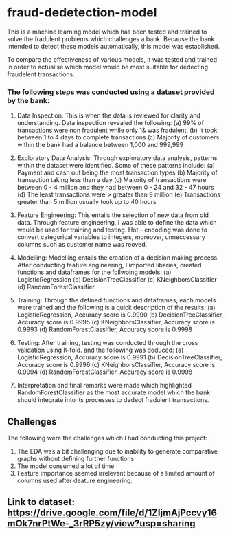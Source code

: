 # fraud-dedetection-model
This is a machine learning model which has been tested and trained to solve the fradulent problems which challenges a bank.  Because the bank intended to detect these models automatically, this model was established. 

To compare the effectiveness of various models, it was tested and trained in order to actualise which model would be most suitable for dedecting fraudelent transactions. 

### The following steps was conducted using a dataset provided by the bank: 
  1. Data Inspection: This is when the data is reviewed for clarity and understanding. Data inspection revealed the following: 
      (a) 99% of transactions were non fradulent while only 1& was fradulent. 
      (b) It took between 1 to 4 days to complete transactions
      (c) Majority of customers within the bank had a balance between 1,000 and 999,999
      
  2. Exploratory Data Analysis: Through exploratory data analysis, patterns within the dataset were identified. Some of these patterns include:
      (a) Payment and cash out being the most transaction types
      (b) Majority of transaction taking less than a day
      (c) Majority of transactions were between 0 - 4 million and they had between 0 - 24 and 32 - 47 hours
      (d) The least transactions were > greater than 9 million
      (e) Transactions greater than 5 million usually took up to 40 hours

  3. Feature Engineering: This entails the selection of new data from old data. Through feature engineering, I was able to define the data which would be used for training and testing. Hot - encoding was done to convert categorical variables to integers, moreover, unneccessary columns such as customer name was reoved. 
 
  4. Modelling: Modelling entails the creation of a decision making process. After conducting feature engineering, I imported libaries, created functions and dataframes for the follwoing models: (a) LogisticRegression (b) DecisionTreeClassifier (c) KNeighborsClassifier (d) RandomForestClassifier. 
 
  5.  Training: Through the defined functions and dataframes, each models were trained and the following is a quick description of the results: (a) LogisticRegression, Accuracy score is 0.9990  (b) DecisionTreeClassifier, Accuracy score is 0.9995 (c) KNeighborsClassifier, Accuracy score is 0.9993 (d) RandomForestClassifier, Accuracy score is 0.9998
 
  6. Testing: After training, testing was conducted through the cross validation using K-fold. and the following was deduced: (a) LogisticRegression, Accuracy score is 0.9991  (b) DecisionTreeClassifier, Accuracy score is 0.9996 (c) KNeighborsClassifier, Accuracy score is 0.9994 (d) RandomForestClassifier, Accuracy score is 0.9998
  
  8. Interpretation and final remarks were made which highlighted RandomForestClassifier as the most accurate model which the bank should integrate into its processes to dedect fradulent transactions. 

## Challenges
The following were the challenges which I had conducting this project: 
  1. The EDA was a bit challenging due to inability to generate comparative graphs without defining further functions
  2. The model consumed a lot of time 
  3. Feature importance seemed irrelevant because of a limited amount of columns used after deature engineering. 
  
  ## Link to dataset: https://drive.google.com/file/d/1ZIjmAjPccvy16mOk7nrPtWe-_3rRP5zy/view?usp=sharing







